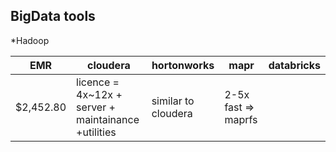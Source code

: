 ## BigData tools

*Hadoop

EMR | cloudera | hortonworks | mapr | databricks
----|----------|-------------|----------|------
|$2,452.80| licence = 4x~12x + server + maintainance +utilities | similar to cloudera |2-5x fast => maprfs||

